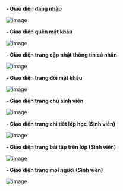 **- Giao diện đăng nhập**

![image](https://user-images.githubusercontent.com/91455231/156369277-4b552bd3-daaf-420b-b76e-b9f84703a065.png)

**- Giao diện quên mật khẩu**

![image](https://user-images.githubusercontent.com/91455231/156369855-0b8d726b-a6bc-42f3-bcfc-b3927df1c90f.png)


**- Giao diện trang cập nhật thông tin cá nhân**

![image](https://user-images.githubusercontent.com/91455231/156370313-5a5243f4-96e3-4f96-b4cd-db2de526350d.png)


**- Giao diện trang đổi mật khẩu**

![image](https://user-images.githubusercontent.com/91455231/156370825-aa15a7e1-d980-4c62-9192-a79acf1082d9.png)
 
 
 **- Giao diện trang chủ sinh viên**
 
 ![image](https://user-images.githubusercontent.com/91455231/156371371-37223ba0-b2ed-4638-915a-a3570b4fef93.png)

**- Giao diện trang chi tiết lớp học (Sinh viên)**

![image](https://user-images.githubusercontent.com/91455231/156371832-ff431533-73a7-4c1c-ae5d-daf540e5eb04.png)


**- Giao diện trang bài tập trên lớp (Sinh viên)**

![image](https://user-images.githubusercontent.com/91455231/156372017-dff31ad2-2e07-4840-b1ce-f50389c193f5.png)

**- Giao diện trang mọi người (Sinh viên)**

![image](https://user-images.githubusercontent.com/91455231/156372202-697e3384-fd1f-4af0-84de-ed7db5b2400e.png)
